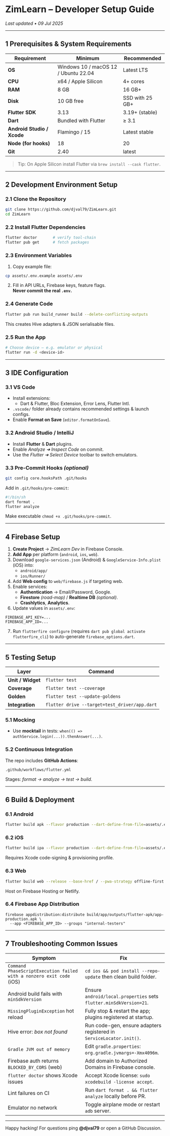 # ZimLearn – Developer Setup Guide

_Last updated • 09 Jul 2025_

---

## 1  Prerequisites & System Requirements

| Requirement | Minimum | Recommended |
|-------------|---------|-------------|
| **OS** | Windows 10 / macOS 12 / Ubuntu 22.04 | Latest LTS |
| **CPU** | x64 / Apple Silicon | 4+ cores |
| **RAM** | 8 GB | 16 GB+ |
| **Disk** | 10 GB free | SSD with 25 GB+ |
| **Flutter SDK** | 3.13 | 3.19+ (stable) |
| **Dart** | Bundled with Flutter | ≥ 3.1 |
| **Android Studio / Xcode** | Flamingo / 15 | Latest stable |
| **Node (for hooks)** | 18 | 20 |
| **Git** | 2.40 | latest |

> Tip: On Apple Silicon install Flutter via `brew install --cask flutter`.

---

## 2  Development Environment Setup

### 2.1 Clone the Repository

```bash
git clone https://github.com/djval79/ZimLearn.git
cd ZimLearn
```

### 2.2 Install Flutter Dependencies

```bash
flutter doctor       # verify tool-chain
flutter pub get      # fetch packages
```

### 2.3 Environment Variables

1. Copy example file:

```bash
cp assets/.env.example assets/.env
```

2. Fill in API URLs, Firebase keys, feature flags.  
   **Never commit the real `.env`.**

### 2.4 Generate Code

```bash
flutter pub run build_runner build --delete-conflicting-outputs
```

This creates Hive adapters & JSON serialisable files.

### 2.5 Run the App

```bash
# Choose device – e.g. emulator or physical
flutter run -d <device-id>
```

---

## 3  IDE Configuration

### 3.1 VS Code

* Install extensions:  
  * Dart & Flutter, Bloc Extension, Error Lens, Flutter Intl.
* `.vscode/` folder already contains recommended settings & launch configs.
* Enable **Format on Save** (`editor.formatOnSave`).

### 3.2 Android Studio / IntelliJ

* Install **Flutter** & **Dart** plugins.
* Enable _Analyze ➜ Inspect Code_ on commit.
* Use the _Flutter ➜ Select Device_ toolbar to switch emulators.

### 3.3 Pre-Commit Hooks _(optional)_

```bash
git config core.hooksPath .git/hooks
```

Add in `.git/hooks/pre-commit`:

```bash
#!/bin/sh
dart format .
flutter analyze
```

Make executable `chmod +x .git/hooks/pre-commit`.

---

## 4  Firebase Setup

1. **Create Project** → _ZimLearn Dev_ in Firebase Console.  
2. **Add App** per platform (`android`, `ios`, `web`).  
3. Download `google-services.json` (Android) & `GoogleService-Info.plist` (iOS) into:
   * `android/app/`
   * `ios/Runner/`
4. Add **Web config** to `web/firebase.js` if targeting web.
5. Enable services:
   * **Authentication** → Email/Password, Google.
   * **Firestore** _(road-map)_ / **Realtime DB** _(optional)_.
   * **Crashlytics**, **Analytics**.
6. Update values in `assets/.env`:

```
FIREBASE_API_KEY=...
FIREBASE_APP_ID=...
```

7. Run `flutterfire configure` (requires `dart pub global activate flutterfire_cli`) to auto-generate `firebase_options.dart`.

---

## 5  Testing Setup

| Layer | Command |
|-------|---------|
| **Unit / Widget** | `flutter test` |
| **Coverage** | `flutter test --coverage` |
| **Golden** | `flutter test --update-goldens` |
| **Integration** | `flutter drive --target=test_driver/app.dart` |

### 5.1 Mocking

* Use **mocktail** in tests: `when(() => authService.login(...)).thenAnswer(...)`.

### 5.2 Continuous Integration

The repo includes **GitHub Actions**:

```
.github/workflows/flutter.yml
```

Stages: _format → analyze → test → build_.

---

## 6  Build & Deployment

### 6.1 Android

```bash
flutter build apk --flavor production --dart-define-from-file=assets/.env
```

### 6.2 iOS

```bash
flutter build ipa --flavor production --dart-define-from-file=assets/.env
```

Requires Xcode code-signing & provisioning profile.

### 6.3 Web

```bash
flutter build web --release --base-href / --pwa-strategy offline-first
```

Host on Firebase Hosting or Netlify.

### 6.4 Firebase App Distribution

```
firebase appdistribution:distribute build/app/outputs/flutter-apk/app-production.apk \
  --app <FIREBASE_APP_ID> --groups "internal-testers"
```

---

## 7  Troubleshooting Common Issues

| Symptom | Fix |
|---------|-----|
| `Command PhaseScriptExecution failed with a nonzero exit code` (iOS) | `cd ios && pod install --repo-update` then clean build folder. |
| Android build fails with `minSdkVersion` | Ensure `android/local.properties` sets `flutter.minSdkVersion=21`. |
| `MissingPluginException` hot reload | Fully stop & restart the app; plugins registered at startup. |
| Hive error: _box not found_ | Run code-gen, ensure adapters registered in `ServiceLocator.init()`. |
| `Gradle JVM out of memory` | Edit `gradle.properties`: `org.gradle.jvmargs=-Xmx4096m`. |
| Firebase auth returns `BLOCKED_BY_CORS` (web) | Add domain to Authorized Domains in Firebase console. |
| `flutter doctor` shows Xcode issues | Accept Xcode license: `sudo xcodebuild -license accept`. |
| Lint failures on CI | Run `dart format . && flutter analyze` locally before PR. |
| Emulator no network | Toggle airplane mode or restart `adb` server. |

---

Happy hacking! For questions ping **@djval79** or open a GitHub Discussion.

